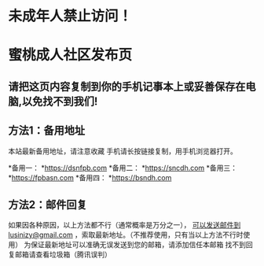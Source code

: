 未成年人禁止访问！
==================
蜜桃成人社区发布页
======================
请把这页内容复制到你的手机记事本上或妥善保存在电脑,以免找不到我们!
-------------------------
方法1：备用地址
-------------------------
本站最新备用地址，请注意收藏
手机请长按链接复制，用手机浏览器打开。

*备用一：
*https://dsnfpb.com
*备用二：
*https://sncdh.com
*备用三：
*https://fpbasn.com
*备用四：
*https://bsndh.com

方法2：邮件回复
---------------
如果因各种原因，以上方法都不行（通常概率是万分之一），
可以发送邮件到lusinizy@gmail.com
，索取最新地址。（不推荐使用，只有当以上方法不行时使用）
为保证最新地址可以准确无误发送到您的邮箱，请添加信任本邮箱
找不到回复邮箱请查看垃圾箱（腾讯误判）



